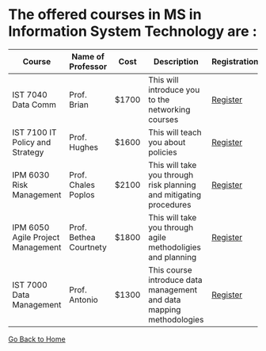 # The offered courses in MS in Information System Technology are :

Course | Name of Professor |Cost | Description |Registration
---    | ---               | --- | ---|---
IST 7040 Data Comm  | Prof. Brian | $1700 | This will introduce you to the networking courses | [Register](links/link4.md)
IST 7100 IT Policy and Strategy | Prof. Hughes | $1600 | This will teach you about policies| [Register](links/link5.md)
IPM 6030 Risk Management | Prof. Chales Poplos | $2100 | This will take you through risk planning and mitigating procedures| [Register](links/link6.md)
IPM 6050 Agile Project Management | Prof. Bethea Courtnety | $1800 | This will take you through agile methodoligies and planning | [Register](links/link7.md)
IST 7000 Data Management | Prof. Antonio | $1300 | This course introduce data management and data mapping methodologies |[Register](links/link8.md)



[Go Back to Home](https://roshan1130.github.io/Wilmington-University)




